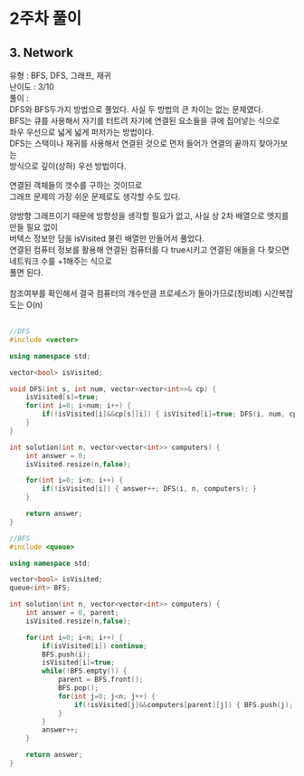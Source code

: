 # 2주차 풀이



## 3. Network

유형 : BFS, DFS, 그래프, 재귀  
난이도 : 3/10  
풀이 :   
DFS와 BFS두가지 방법으로 풀었다. 사실 두 방법의 큰 차이는 없는 문제였다.  
BFS는 큐를 사용해서 자기를 터트려 자기에 연결된 요소들을 큐에 집어넣는 식으로  
좌우 우선으로 넓게 넓게 퍼저가는 방법이다.  
DFS는 스택이나 재귀를 사용해서 연결된 것으로 먼저 들어가 연결의 끝까지 찾아가보는  
방식으로 깊이(상하) 우선 방법이다.  
  
연결된 객체들의 갯수를 구하는 것이므로  
그래프 문제의 가장 쉬운 문제로도 생각할 수도 있다.  

양방향 그래프이기 때문에 방향성을 생각할 필요가 없고, 사실 상 2차 배열으로 엣지를 만들 필요 없이  
버텍스 정보만 담을 isVisited 불린 배열만 만들어서 풀었다.  
연결된 컴퓨터 정보를 활용해 연결된 컴퓨터를 다 true시키고 연결된 애들을 다 찾으면 네트워크 수를 +1해주는 식으로   
풀면 된다.   
​    
참조여부를 확인해서 결국 컴퓨터의 개수만큼 프로세스가 돌아가므로(정비례) 시간복잡도는 O(n)    
​    

```c++
//DFS
#include <vector>

using namespace std;

vector<bool> isVisited;

void DFS(int s, int num, vector<vector<int>>& cp) {
    isVisited[s]=true;
    for(int i=0; i<num; i++) {
        if(!isVisited[i]&&cp[s][i]) { isVisited[i]=true; DFS(i, num, cp); }
    }
}

int solution(int n, vector<vector<int>> computers) {
    int answer = 0;
    isVisited.resize(n,false);

    for(int i=0; i<n; i++) {
        if(!isVisited[i]) { answer++; DFS(i, n, computers); }
    }

    return answer;
}

//BFS
#include <queue>

using namespace std;

vector<bool> isVisited;
queue<int> BFS;

int solution(int n, vector<vector<int>> computers) {
    int answer = 0, parent;
    isVisited.resize(n,false);

    for(int i=0; i<n; i++) {
        if(isVisited[i]) continue;
        BFS.push(i);
        isVisited[i]=true;
        while(!BFS.empty()) {
            parent = BFS.front();
            BFS.pop();
            for(int j=0; j<n; j++) {
                if(!isVisited[j]&&computers[parent][j]) { BFS.push(j); isVisited[j]=true; }
            }
        }
        answer++;
    }

    return answer;
}
```
